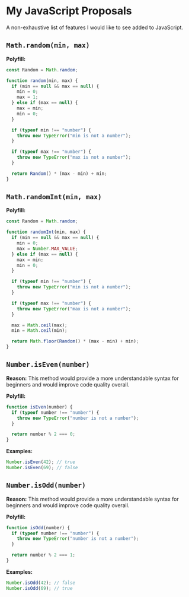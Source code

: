 # My JavaScript Proposals

A non-exhaustive list of features I would like to see added to JavaScript.

## `Math.random(min, max)`

**Polyfill:**

```js
const Random = Math.random;

function random(min, max) {
  if (min == null && max == null) {
    min = 0;
    max = 1;
  } else if (max == null) {
    max = min;
    min = 0;
  }

  if (typeof min !== "number") {
    throw new TypeError("min is not a number");
  }

  if (typeof max !== "number") {
    throw new TypeError("max is not a number");
  }

  return Random() * (max - min) + min;
}
```

## `Math.randomInt(min, max)`

**Polyfill:**

```js
const Random = Math.random;

function randomInt(min, max) {
  if (min == null && max == null) {
    min = 0;
    max = Number.MAX_VALUE;
  } else if (max == null) {
    max = min;
    min = 0;
  }

  if (typeof min !== "number") {
    throw new TypeError("min is not a number");
  }

  if (typeof max !== "number") {
    throw new TypeError("max is not a number");
  }

  max = Math.ceil(max);
  min = Math.ceil(min);

  return Math.floor(Random() * (max - min) + min);
}
```

## `Number.isEven(number)`

**Reason:** This method would provide a more understandable syntax for beginners and would improve code quality overall.

**Polyfill:**

```js
function isEven(number) {
  if (typeof number !== "number") {
    throw new TypeError("number is not a number");
  }

  return number % 2 === 0;
}
```

**Examples:**

```js
Number.isEven(42); // true
Number.isEven(69); // false
```

## `Number.isOdd(number)`

**Reason:** This method would provide a more understandable syntax for beginners and would improve code quality overall.

**Polyfill:**

```js
function isOdd(number) {
  if (typeof number !== "number") {
    throw new TypeError("number is not a number");
  }

  return number % 2 === 1;
}
```

**Examples:**

```js
Number.isOdd(42); // false
Number.isOdd(69); // true
```
